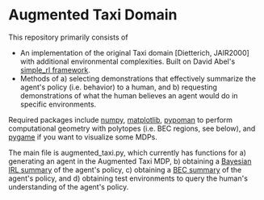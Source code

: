 # Augmented Taxi Domain

This repository primarily consists of 

* An implementation of the original Taxi domain [Dietterich, JAIR2000] with additional environmental complexities. Built on David Abel's [simple_rl framework](https://github.com/david-abel/simple_rl). 
* Methods of a) selecting demonstrations that effectively summarize the agent's policy (i.e. behavior) to a human, and b) requesting demonstrations of what the human believes an agent would do in specific environments. 

Required packages include [numpy](http://www.numpy.org/), [matplotlib](http://matplotlib.org/), [pypoman](https://github.com/stephane-caron/pypoman) to perform computational geometry with polytopes (i.e. BEC regions, see below), and [pygame](http://www.pygame.org/news) if you want to visualize some MDPs.

The main file is augmented_taxi.py, which currently has functions for a) generating an agent in the Augmented Taxi MDP, b) obtaining a [Bayesian IRL summary](https://link.springer.com/article/10.1007/s10514-018-9771-0) of the agent's policy, c) obtaining a [BEC summary](https://arxiv.org/pdf/1805.07687.pdf) of the agent's policy, and d) obtaining test environments to query the human's understanding of the agent's policy. 

